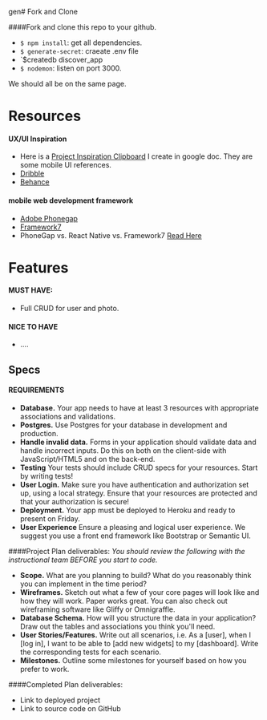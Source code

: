 gen# Fork and Clone

####Fork and clone this repo to your github.

-  `$ npm install`: get all dependencies.
-  `$ generate-secret`: craeate .env file
-  `$createdb discover_app
-  `$ nodemon`: listen on port 3000.

We should all be on the same page.  

   
# Resources  

#### UX/UI Inspiration
- Here is a [Project Inspiration Clipboard](https://docs.google.com/document/d/17lhahHOPYdyas0lQFyYU2yuIySSUTx4SQkbPJmLIAzk/edit#) I create in google doc. They are some mobile UI references.
- [Dribble](https://dribbble.com/search?q=mobile+social+app+ui)
- [Behance](https://www.behance.net/)

#### mobile web development framework
- [Adobe Phonegap](http://phonegap.com/)
- [Framework7](http://framework7.io/)
-  PhoneGap vs. React Native vs. Framework7   [Read Here](http://stackshare.io/stackups/phonegap-vs-framework7-vs-react-native)


# Features

#### MUST HAVE:  
- Full CRUD for user and photo.  

#### NICE TO HAVE
- ....
    








## Specs

#### REQUIREMENTS
* **Database.** Your app needs to have at least 3 resources with appropriate associations and validations.
* **Postgres.** Use Postgres for your database in development and production.
* **Handle invalid data.** Forms in your application should validate data and handle incorrect inputs. Do this on both on the client-side with JavaScript/HTML5 and on the back-end.
* **Testing** Your tests should include CRUD specs for your resources. Start by writing tests!
* **User Login.** Make sure you have authentication and authorization set up, using a local strategy. Ensure that your resources are protected and that your authorization is secure!
* **Deployment.** Your app must be deployed to Heroku and ready to present on Friday. 
* **User Experience** Ensure a pleasing and logical user experience. We suggest you use a front end framework like Bootstrap or Semantic UI.


####Project Plan deliverables:
*You should review the following with the instructional team BEFORE you start to code.*

* **Scope.** What are you planning to build? What do you reasonably think you can implement in the time period?
* **Wireframes.** Sketch out what a few of your core pages will look like and how they will work. Paper works great. You can also check out wireframing software like Gliffy or Omnigraffle.
* **Database Schema.** How will you structure the data in your application? Draw out the tables and associations you think you'll need.
* **User Stories/Features.** Write out all scenarios, i.e. As a [user], when I [log in], I want to be able to [add new widgets] to my [dashboard].  Write the corresponding tests for each scenario.
* **Milestones.** Outline some milestones for yourself based on how you prefer to work.


####Completed Plan deliverables:

* Link to deployed project
* Link to source code on GitHub











